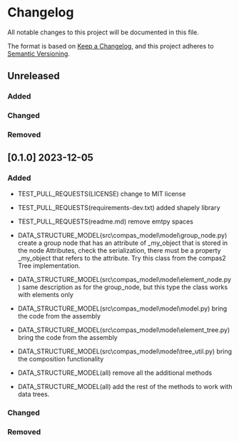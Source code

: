 # Changelog

All notable changes to this project will be documented in this file.

The format is based on [Keep a Changelog](https://keepachangelog.com/en/1.0.0/),
and this project adheres to [Semantic Versioning](https://semver.org/spec/v2.0.0.html).

## Unreleased

### Added

### Changed

### Removed


## [0.1.0] 2023-12-05

### Added

* TEST_PULL_REQUESTS(LICENSE) change to MIT license
* TEST_PULL_REQUESTS(requirements-dev.txt) added shapely library
* TEST_PULL_REQUESTS(readme.md) remove emtpy spaces

* DATA_STRUCTURE_MODEL(src\compas_model\model\group_node.py) create a group node that has an attribute of _my_object that is stored in the node Attributes, check the serialization, there must be a property _my_object that refers to the attribute. Try this class from the compas2 Tree implementation.
* DATA_STRUCTURE_MODEL(src\compas_model\model\element_node.py) same description as for the group_node, but this type the class works with elements only
* DATA_STRUCTURE_MODEL(src\compas_model\model\model.py) bring the code from the assembly
* DATA_STRUCTURE_MODEL(src\compas_model\model\element_tree.py) bring the code from the assembly
* DATA_STRUCTURE_MODEL(src\compas_model\model\tree_util.py) bring the composition functionality
* DATA_STRUCTURE_MODEL(all) remove all the additional methods
* DATA_STRUCTURE_MODEL(all) add the rest of the methods to work with data trees.


### Changed

### Removed

